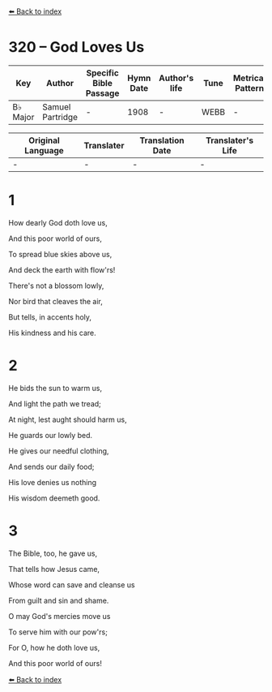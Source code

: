 [⬅️ Back to index](../README.md)

# 320 – God Loves Us

Key | Author   | Specific Bible Passage     |Hymn Date |Author's life |Tune |Metrical Pattern   |Composer/Source
-- | --------- | ---------------------------|----------|--------------|-----|-------------------|-------------  
B♭ Major |Samuel Partridge |- |1908 |- |WEBB |- |Geo. J. Webb

Original Language | Translater | Translation Date   | Translater's Life  
----------------- | --------- | --------------------|-------------     
\- |- |- |-




# 1

How dearly God doth love us,

And this poor world of ours,

To spread blue skies above us,

And deck the earth with flow'rs!

There's not a blossom lowly,

Nor bird that cleaves the air,

But tells, in accents holy,

His kindness and his care.



# 2

He bids the sun to warm us,

And light the path we tread;

At night, lest aught should harm us,

He guards our lowly bed.

He gives our needful clothing,

And sends our daily food;

His love denies us nothing

His wisdom deemeth good.



# 3

The Bible, too, he gave us,

That tells how Jesus came,

Whose word can save and cleanse us

From guilt and sin and shame.

O may God's mercies move us

To serve him with our pow'rs;

For O, how he doth love us,

And this poor world of ours!

[⬅️ Back to index](../README.md)
